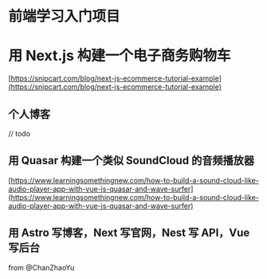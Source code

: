 # 前端学习入门项目

# **用 Next.js 构建一个电子商务购物车**

[https://snipcart.com/blog/next-js-ecommerce-tutorial-example](https://snipcart.com/blog/next-js-ecommerce-tutorial-example)

## 个人博客
// todo

## **用 Quasar 构建一个类似 SoundCloud 的音频播放器**

[https://www.learningsomethingnew.com/how-to-build-a-sound-cloud-like-audio-player-app-with-vue-js-quasar-and-wave-surfer](https://www.learningsomethingnew.com/how-to-build-a-sound-cloud-like-audio-player-app-with-vue-js-quasar-and-wave-surfer)

## 用 Astro 写博客，Next 写官网，Nest 写 API，Vue 写后台

from @ChanZhaoYu